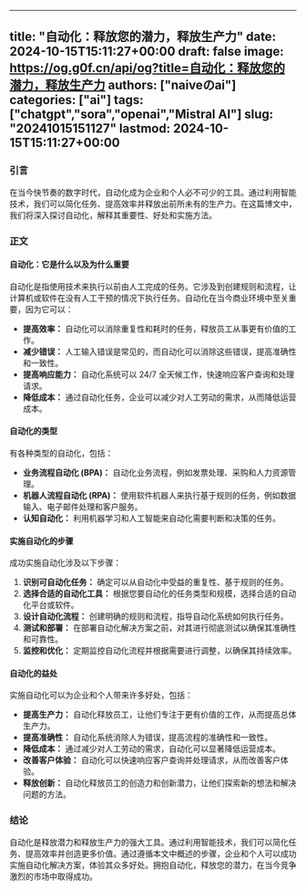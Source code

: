 
---
title: "自动化：释放您的潜力，释放生产力"
date: 2024-10-15T15:11:27+00:00
draft: false
image: https://og.g0f.cn/api/og?title=自动化：释放您的潜力，释放生产力
authors: ["naiveのai"]
categories: ["ai"]
tags: ["chatgpt","sora","openai","Mistral AI"]
slug: "20241015151127"
lastmod: 2024-10-15T15:11:27+00:00
---
### 引言

在当今快节奏的数字时代，自动化成为企业和个人必不可少的工具。通过利用智能技术，我们可以简化任务、提高效率并释放出前所未有的生产力。在这篇博文中，我们将深入探讨自动化，解释其重要性、好处和实施方法。

### 正文

#### 自动化：它是什么以及为什么重要

自动化是指使用技术来执行以前由人工完成的任务。它涉及到创建规则和流程，让计算机或软件在没有人工干预的情况下执行任务。自动化在当今商业环境中至关重要，因为它可以：

- **提高效率：** 自动化可以消除重复性和耗时的任务，释放员工从事更有价值的工作。
- **减少错误：** 人工输入错误是常见的，而自动化可以消除这些错误，提高准确性和一致性。
- **提高响应能力：** 自动化系统可以 24/7 全天候工作，快速响应客户查询和处理请求。
- **降低成本：** 通过自动化任务，企业可以减少对人工劳动的需求，从而降低运营成本。

#### 自动化的类型

有各种类型的自动化，包括：

- **业务流程自动化 (BPA)：** 自动化业务流程，例如发票处理、采购和人力资源管理。
- **机器人流程自动化 (RPA)：** 使用软件机器人来执行基于规则的任务，例如数据输入、电子邮件处理和客户服务。
- **认知自动化：** 利用机器学习和人工智能来自动化需要判断和决策的任务。

#### 实施自动化的步骤

成功实施自动化涉及以下步骤：

1. **识别可自动化任务：** 确定可以从自动化中受益的重复性、基于规则的任务。
2. **选择合适的自动化工具：** 根据您要自动化的任务类型和规模，选择合适的自动化平台或软件。
3. **设计自动化流程：** 创建明确的规则和流程，指导自动化系统如何执行任务。
4. **测试和部署：** 在部署自动化解决方案之前，对其进行彻底测试以确保其准确性和可靠性。
5. **监控和优化：** 定期监控自动化流程并根据需要进行调整，以确保其持续效率。

#### 自动化的益处

实施自动化可以为企业和个人带来许多好处，包括：

- **提高生产力：** 自动化释放员工，让他们专注于更有价值的工作，从而提高总体生产力。
- **提高准确性：** 自动化系统消除人为错误，提高流程的准确性和一致性。
- **降低成本：** 通过减少对人工劳动的需求，自动化可以显著降低运营成本。
- **改善客户体验：** 自动化可以快速响应客户查询并处理请求，从而改善客户体验。
- **释放创新：** 自动化释放员工的创造力和创新潜力，让他们探索新的想法和解决问题的方法。

### 结论

自动化是释放潜力和释放生产力的强大工具。通过利用智能技术，我们可以简化任务、提高效率并创造更多价值。通过遵循本文中概述的步骤，企业和个人可以成功实施自动化解决方案，体验其众多好处。拥抱自动化，释放您的潜力，在当今竞争激烈的市场中取得成功。